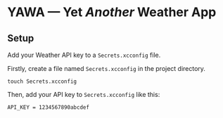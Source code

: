 # YAWA — Yet _Another_ Weather App

## Setup

Add your Weather API key to a `Secrets.xcconfig` file. 

Firstly, create a file named `Secrets.xcconfig` in the project directory.

```
touch Secrets.xcconfig
```

Then, add your API key to `Secrets.xcconfig` like this:

```
API_KEY = 1234567890abcdef
```

